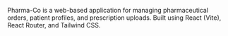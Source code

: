 
Pharma-Co is a web-based application for managing pharmaceutical orders, patient profiles, and prescription uploads. Built using React (Vite), React Router, and Tailwind CSS.

